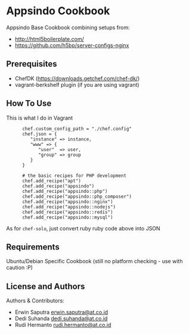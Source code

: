 Appsindo Cookbook
=================
Appsindo Base Cookbook combining setups from:
- http://html5boilerplate.com/
- https://github.com/h5bp/server-configs-nginx

Prerequisites
-------------
- ChefDK (https://downloads.getchef.com/chef-dk/)
- vagrant-berkshelf plugin (if you are using vagrant)

How To Use
----------
This is what I do in Vagrant

```
      chef.custom_config_path = "./chef.config"
      chef.json = {
         "instance" => instance,
         "www" => {
            "user"  => user,
            "group" => group
         }
      }

      # the basic recipes for PHP development
      chef.add_recipe("apt")
      chef.add_recipe("appsindo")
      chef.add_recipe("appsindo::php")
      chef.add_recipe("appsindo::php_composer")
      chef.add_recipe("appsindo::nginx")
      chef.add_recipe("appsindo::nodejs")
      chef.add_recipe("appsindo::redis")
      chef.add_recipe("appsindo::mysql")
```

As for `chef-solo`, just convert ruby ruby code above into JSON

Requirements
------------
Ubuntu/Debian Specific Cookbook (still no platform checking - use with caution :P)

License and Authors
-------------------
Authors & Contributors:
- Erwin Saputra <erwin.saputra@at.co.id>
- Dedi Suhanda <dedi.suhanda@at.co.id>
- Rudi Hermanto <rudi.hermanto@at.co.id>
